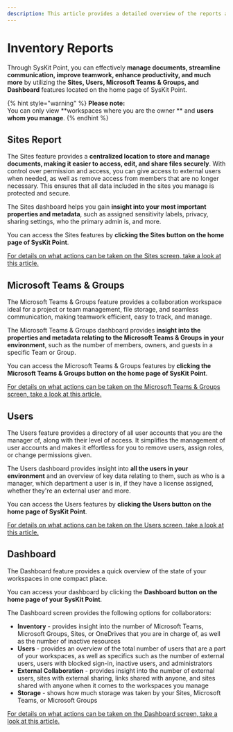 ```yaml
---
description: This article provides a detailed overview of the reports available for Sites, Microsoft Teams & Groups, and Users when viewed as a collaborator. 
---
```


# Inventory Reports

Through SysKit Point, you can effectively **manage documents, streamline communication, improve teamwork, enhance productivity, and much more** by utilizing the **Sites, Users, Microsoft Teams & Groups, and Dashboard** features located on the home page of SysKit Point. 

{% hint style="warning" %}
**Please note:**  
You can only view **workspaces where you are the owner ** and **users whom you manage**.
{% endhint %}


## Sites Report

The Sites feature provides a **centralized location to store and manage documents, making it easier to access, edit, and share files securely**. With control over permission and access, you can give access to external users when needed, as well as remove access from members that are no longer necessary. This ensures that all data included in the sites you manage is protected and secure. 

The Sites dashboard helps you gain **insight into your most important properties and metadata**, such as assigned sensitivity labels, privacy, sharing settings, who the primary admin is, and more. 

You can access the Sites features by **clicking the Sites button on the home page of SysKit Point**. 

[For details on what actions can be taken on the Sites screen, take a look at this article.](../../microsoft365-inventory/sites.md)


## Microsoft Teams & Groups

The Microsoft Teams & Groups feature provides a collaboration workspace ideal for a project or team management, file storage, and seamless communication, making teamwork efficient, easy to track, and manage. 

The Microsoft Teams & Groups dashboard provides **insight into the properties and metadata relating to the Microsoft Teams & Groups in your environment**, such as the number of members, owners, and guests in a specific Team or Group. 



You can access the Microsoft Teams & Groups features by **clicking the Microsoft Teams & Groups button on the home page of SysKit Point**. 

[For details on what actions can be taken on the Microsoft Teams & Groups screen, take a look at this article.](../../microsoft365-inventory/microsoft-teams-and-groups.md)


## Users 

The Users feature provides a directory of all user accounts that you are the manager of, along with their level of access. It simplifies the management of user accounts and makes it effortless for you to remove users, assign roles, or change permissions given.

The Users dashboard provides insight into **all the users in your environment** and an overview of key data relating to them, such as who is a manager, which department a user is in, if they have a license assigned, whether they're an external user and more.

You can access the Users features by **clicking the Users button on the home page of SysKit Point**. 

[For details on what actions can be taken on the Users screen, take a look at this article.](../../microsoft365-inventory/users.md)


## Dashboard

The Dashboard feature provides a quick overview of the state of your workspaces in one compact place. 

You can access your dashboard by clicking the **Dashboard button on the home page of your SysKit Point**.

The Dashboard screen provides the following options for collaborators:

* **Inventory** - provides insight into the number of Microsoft Teams, Microsoft Groups, Sites, or OneDrives that you are in charge of, as well as the number of inactive resources
* **Users** - provides an overview of the total number of users that are a part of your workspaces, as well as specifics such as the number of external users, users with blocked sign-in, inactive users, and administrators
* **External Collaboration** - provides insight into the number of external users, sites with external sharing, links shared with anyone, and sites shared with anyone when it comes to the workspaces you manage
* **Storage** - shows how much storage was taken by your Sites, Microsoft Teams, or Microsoft Groups 

[For details on what actions can be taken on the Dashboard screen, take a look at this article.](../../microsoft365-inventory/explore-your-microsoft-365-dashboard.md)